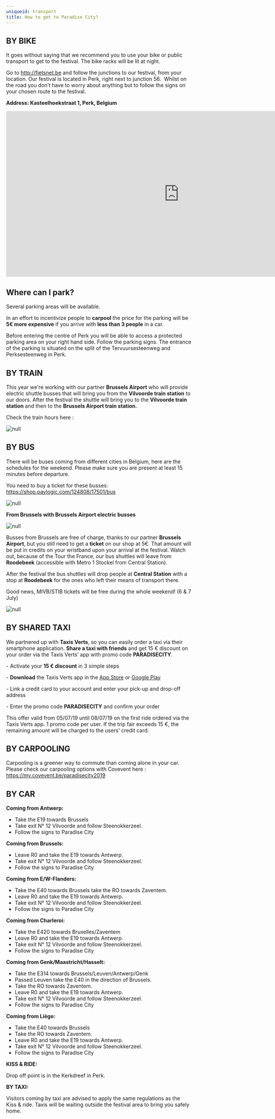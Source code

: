 ```yaml
---
uniqueid: transport
title: How to get to Paradise City?
---
```

## BY BIKE

It goes without saying that we recommend you to use your bike or public transport to get to the festival. The bike racks will be lit at night.

Go to <http://fietsnet.be> and follow the junctions to our festival, from your location. Our festival is located in Perk, right next to junction 56.  Whilst on the road you don’t have to worry about anything but to follow the signs on your chosen route to the festival.

**Address: Kasteelhoekstraat 1, Perk, Belgium**

<iframe src="https://www.google.com/maps/embed?pb=!1m18!1m12!1m3!1d2514.6069916669944!2d4.499689916090928!3d50.93098667954452!2m3!1f0!2f0!3f0!3m2!1i1024!2i768!4f13.1!3m3!1m2!1s0x47c3e75c201d7d11%3A0x268c1b87c5a0bc5d!2sParadise+City+Festival!5e0!3m2!1sen!2sbe!4v1554824539873!5m2!1sen!2sbe" width="940" height="450" frameborder="0" style="border:0" allowfullscreen></iframe>

## Where can I park?

Several parking areas will be available.

In an effort to incentivize people to **carpool** the price for the parking will be **5€ more expensive** if you arrive with **less than 3 people** in a car. 

Before entering the centre of Perk you will be able to access a protected parking area on your right hand side. Follow the parking signs. The entrance of the parking is situated on the split of the Tervuursesteenweg and Perksesteenweg in Perk. 

## BY TRAIN

This year we're working with our partner **Brussels Airport** who will provide electric shuttle busses that will bring you from the **Vilvoorde train station** to our doors. After the festival the shuttle will bring you to the **Vilvoorde train station** and then to the **Brussels Airport train station.**

Check the train hours here : 

![null](/images/uploads/shuttlevilvoorde.jpg)

## BY BUS

There will be buses coming from different cities in Belgium, here are the schedules for the weekend. Please make sure you are present at least 15 minutes before departure. 

You need to buy a ticket for these busses: <https://shop.paylogic.com/124808/17501/bus>

![null](/images/uploads/tableau.png)

**From Brussels with Brussels Airport electric busses**

![null](/images/uploads/buswebsite.jpg)

Busses from Brussels are free of charge, thanks to our partner **Brussels Airport**, but you still need to get a **ticket** on our shop at 5€. That amount will be put in credits on your wristband upon your arrival at the festival. Watch out, because of the Tour the France,  our bus shuttles will leave from **Roodebeek** (accessible with Metro 1 Stockel from Central Station). 

After the festival the bus shuttles will drop people at **Central Station** with a stop at **Roodebeek** for the ones who left their means of transport there.

Good news, MIVB/STIB tickets will be free during the whole weekend! (6 & 7 July)

![null](/images/uploads/tableau-–-3-4-.png)

## BY SHARED TAXI

We partnered up with **Taxis Verts**, so you can easily order a taxi via their smartphone application. **Share a taxi with friends** and get 15 € discount on your order via the Taxis Verts’ app with promo code **PARADISECITY**.

\- Activate your **15 € discount** in 3 simple steps

\- **Download** the Taxis Verts app in the [App Store](https://apps.apple.com/be/app/taxis-verts-bruxelles/id1455851406?l=en)  or [Google Play](https://play.google.com/store/apps/details?id=com.taxisverts.booker&hl=en) 

\- Link a credit card to your account and enter your pick-up and drop-off address

\- Enter the promo code **PARADISECITY** and confirm your order

This offer valid from 05/07/19 until 08/07/19 on the first ride ordered via the Taxis Verts app. 1 promo code per user. If the trip fair exceeds 15 €, the remaining amount will be charged to the users’ credit card.

## BY CARPOOLING

Carpooling is a greener way to commute than coming alone in your car. Please check our carpooling options with Covevent here : https://my.covevent.be/paradisecity2019

## BY CAR

**Coming from Antwerp:**

* Take the E19 towards Brussels
* Take exit N° 12 Vilvoorde and follow Steenokkerzeel.
* Follow the signs to Paradise City

**Coming from Brussels:**

* Leave R0 and take the E19 towards Antwerp.
* Take exit N° 12 Vilvoorde and follow Steenokkerzeel.
* Follow the signs to Paradise City

**Coming from E/W-Flanders:**

* Take the E40 towards Brussels take the RO towards Zaventem.
* Leave R0 and take the E19 towards Antwerp.
* Take exit N° 12 Vilvoorde and follow Steenokkerzeel.
* Follow the signs to Paradise City

**Coming from Charleroi:**

* Take the E420 towards Bruxelles/Zaventem
* Leave R0 and take the E19 towards Antwerp.
* Take exit N° 12 Vilvoorde and follow Steenokkerzeel.
* Follow the signs to Paradise City

**Coming from Genk/Maastricht/Hasselt:**

* Take the E314 towards Brussels/Leuven/Antwerp/Genk
* Passed Leuven take the E40 in the direction of Brussels.
* Take the RO towards Zaventem.
* Leave R0 and take the E19 towards Antwerp.
* Take exit N° 12 Vilvoorde and follow Steenokkerzeel.
* Follow the signs to Paradise City

**Coming from Liège:**

* Take the E40 towards Brussels
* Take the RO towards Zaventem.
* Leave R0 and take the E19 towards Antwerp.
* Take exit N° 12 Vilvoorde and follow Steenokkerzeel.
* Follow the signs to Paradise City

**KISS & RIDE:**

Drop off point is in the Kerkdreef in Perk.

**BY TAXI:**

Visitors coming by taxi are advised to apply the same regulations as the Kiss & ride. Taxis will be waiting outside the festival area to bring you safely home.
